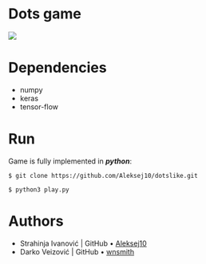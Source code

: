  
# Dots game

  ![](https://66.media.tumblr.com/71b8a593e9983a0e239a54c3c100ec10/tumblr_plho482o8s1y4q5m3o1_640.png)
  
# Dependencies

 - numpy
 - keras
 - tensor-flow
  
# Run
Game is fully implemented in ***python***:

 ```
$ git clone https://github.com/Aleksej10/dotslike.git
```
 ```
$ python3 play.py
```


#  Authors
* Strahinja Ivanović |  GitHub &bull; [Aleksej10](https://github.com/Aleksej10)  
* Darko Veizović |   GitHub &bull; [wnsmith](https://github.com/wnsmith)    
 
 

 
